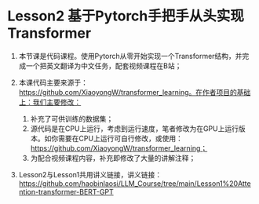 # Lesson2 基于Pytorch手把手从头实现Transformer

1. 本节课是代码课程。使用Pytorch从零开始实现一个Transformer结构，并完成一个把英文翻译为中文任务，配套视频课程在B站；

2. 本课代码主要来源于：https://github.com/XiaoyongW/transformer_learning。在作者项目的基础上：我们主要修改：

   1. 补充了可供训练的数据集；
   2. 源代码是在CPU上运行，考虑到运行速度，笔者修改为在GPU上运行版本。如你需要在CPU上运行可自行修改，或使用：https://github.com/XiaoyongW/transformer_learning；
   3. 为配合视频课程内容，补充即修改了大量的讲解注释；

3. Lesson2与Lesson1共用讲义链接，讲义链接：https://github.com/haobinlaosi/LLM_Course/tree/main/Lesson1%20Attention-transformer-BERT-GPT

   

